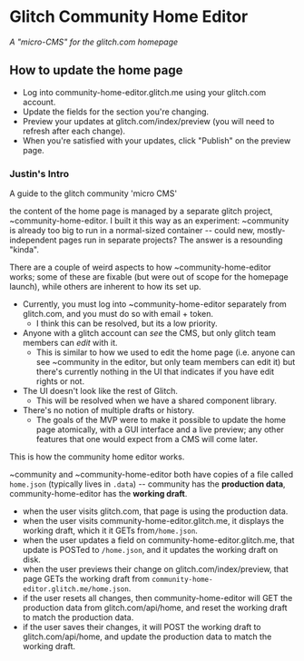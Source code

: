 # Glitch Community Home Editor

_A "micro-CMS" for the glitch.com homepage_

## How to update the home page

- Log into community-home-editor.glitch.me using your glitch.com account.
- Update the fields for the section you're changing.
- Preview your updates at glitch.com/index/preview (you will need to refresh after each change).
- When you're satisfied with your updates, click "Publish" on the preview page.


### Justin's Intro
A guide to the glitch community 'micro CMS'

the content of the home page is managed by a separate glitch project, ~community-home-editor. I built it this way as an experiment: ~community is already too big to run in a normal-sized container -- could new, mostly-independent pages run in separate projects? The answer is a resounding "kinda".

There are a couple of weird aspects to how ~community-home-editor works; some of these are fixable (but were out of scope for the homepage launch), while others are inherent to how its set up.

- Currently, you must log into ~community-home-editor separately from glitch.com, and you must do so with email + token.
  - I think this can be resolved, but its a low priority.
- Anyone with a glitch account can _see_ the CMS, but only glitch team members can _edit_ with it.
  - This is similar to how we used to edit the home page (i.e. anyone can see ~community in the editor, but only team members can edit it) but there's currently nothing in the UI that indicates if you have edit rights or not.
- The UI doesn't look like the rest of Glitch.
  - This will be resolved when we have a shared component library.
- There's no notion of multiple drafts or history.
  - The goals of the MVP were to make it possible to update the home page atomically, with a GUI interface and a live preview; any other features that one would expect from a CMS will come later.
    
This is how the community home editor works.

~community and ~community-home-editor both have copies of a file called `home.json` (typically lives in `.data`) -- community has the **production data**, community-home-editor has the **working draft**.

- when the user visits glitch.com, that page is using the production data.
- when the user visits community-home-editor.glitch.me, it displays the working draft, which it  it GETs  from`/home.json`.
- when the user updates a field on community-home-editor.glitch.me, that update is POSTed to `/home.json`, and it updates the working draft on disk.
- when the user previews their change on glitch.com/index/preview, that page GETs the working draft from `community-home-editor.glitch.me/home.json`.
- if the user resets all changes, then community-home-editor will GET the production data from glitch.com/api/home, and reset the working draft to match the production data.
- if the user saves their changes, it will POST the working draft to glitch.com/api/home, and update the production data to match the working draft. 
